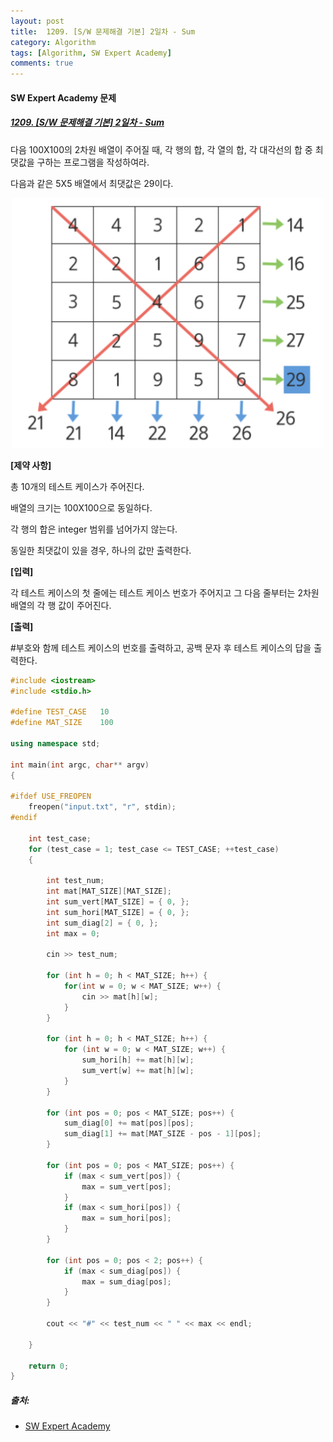 ```yaml
---
layout: post
title:  1209. [S/W 문제해결 기본] 2일차 - Sum
category: Algorithm
tags: [Algorithm, SW Expert Academy]
comments: true  
---
```


#### SW Expert Academy 문제
##### [1209. [S/W 문제해결 기본] 2일차 - Sum](https://swexpertacademy.com/main/learn/course/lectureProblemViewer.do)

다음 100X100의 2차원 배열이 주어질 때, 각 행의 합, 각 열의 합, 각 대각선의 합 중 최댓값을 구하는 프로그램을 작성하여라.<br>

다음과 같은 5X5 배열에서 최댓값은 29이다.<br>

<center><img src="/assets/algorithm/05_sum/Fig01_sum.png" width="500" height="400"></center>

**[제약 사항]**<br>

총 10개의 테스트 케이스가 주어진다.<br>

배열의 크기는 100X100으로 동일하다.<br>

각 행의 합은 integer 범위를 넘어가지 않는다.<br>

동일한 최댓값이 있을 경우, 하나의 값만 출력한다.<br>
 
**[입력]**<br>

각 테스트 케이스의 첫 줄에는 테스트 케이스 번호가 주어지고 그 다음 줄부터는 2차원 배열의 각 행 값이 주어진다.<br>

**[출력]**<br>

#부호와 함께 테스트 케이스의 번호를 출력하고, 공백 문자 후 테스트 케이스의 답을 출력한다.<br>

``` cpp
#include <iostream>
#include <stdio.h>

#define TEST_CASE   10
#define MAT_SIZE    100

using namespace std;

int main(int argc, char** argv)
{
    
#ifdef USE_FREOPEN
    freopen("input.txt", "r", stdin);
#endif
    
    int test_case;
    for (test_case = 1; test_case <= TEST_CASE; ++test_case)
    {
        
        int test_num;
        int mat[MAT_SIZE][MAT_SIZE];
        int sum_vert[MAT_SIZE] = { 0, };
        int sum_hori[MAT_SIZE] = { 0, };
        int sum_diag[2] = { 0, };
        int max = 0;
        
        cin >> test_num;
        
        for (int h = 0; h < MAT_SIZE; h++) {
            for(int w = 0; w < MAT_SIZE; w++) {
                cin >> mat[h][w];
            }
        }
        
        for (int h = 0; h < MAT_SIZE; h++) {
            for (int w = 0; w < MAT_SIZE; w++) {
                sum_hori[h] += mat[h][w];
                sum_vert[w] += mat[h][w];
            }
        }
        
        for (int pos = 0; pos < MAT_SIZE; pos++) {
            sum_diag[0] += mat[pos][pos];
            sum_diag[1] += mat[MAT_SIZE - pos - 1][pos];
        }
        
        for (int pos = 0; pos < MAT_SIZE; pos++) {
            if (max < sum_vert[pos]) {
                max = sum_vert[pos];
            }
            if (max < sum_hori[pos]) {
                max = sum_hori[pos];
            }
        }
        
        for (int pos = 0; pos < 2; pos++) {
            if (max < sum_diag[pos]) {
                max = sum_diag[pos];
            }
        }
        
        cout << "#" << test_num << " " << max << endl;
       
    }
    
    return 0;
}
```

##### 출처:
- [SW Expert Academy](https://swexpertacademy.com/main/learn/course/lectureProblemViewer.do)